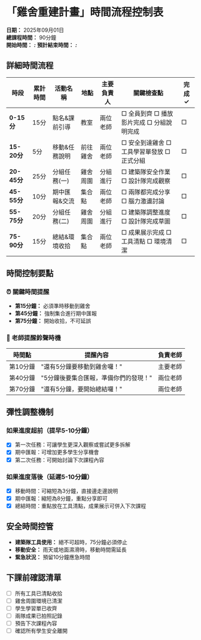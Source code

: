 # 「雞舍重建計畫」時間流程控制表

**日期：** 2025年09月01日  
**總課程時間：** 90分鐘  
**開始時間：** ___:___  **預計結束時間：** ___:___

## 詳細時間流程

| 時段 | 累計時間 | 活動名稱 | 地點 | 主要負責人 | 關鍵檢查點 | 完成✓ |
|------|----------|----------|------|------------|------------|-------|
| **0-15分** | 15分 | 點名&課前引導 | 教室 | 兩位老師 | □ 全員到齊 □ 播放影片完成 □ 分組說明完成 | □ |
| **15-20分** | 5分 | 移動&任務說明 | 前往雞舍 | 兩位老師 | □ 安全到達雞舍 □ 工具學習單發放 □ 正式分組 | □ |
| **20-45分** | 25分 | 分組任務(一) | 雞舍周圍 | 分組進行 | □ 建築隊安全作業 □ 設計隊完成觀察 | □ |
| **45-55分** | 10分 | 期中匯報&交流 | 集合點 | 兩位老師 | □ 兩隊都完成分享 □ 腦力激盪討論 | □ |
| **55-75分** | 20分 | 分組任務(二) | 雞舍周圍 | 分組進行 | □ 建築隊調整進度 □ 設計隊完成草圖 | □ |
| **75-90分** | 15分 | 總結&環境收拾 | 集合點 | 兩位老師 | □ 成果展示完成 □ 工具清點 □ 環境清潔 | □ |

## 時間控制要點

### ⏰ 關鍵時間提醒
- **第15分鐘：** 必須準時移動到雞舍
- **第45分鐘：** 強制集合進行期中匯報
- **第75分鐘：** 開始收拾，不可延誤

### 🔔 老師提醒鈴聲時機
| 時間點 | 提醒內容 | 負責老師 |
|--------|----------|----------|
| 第10分鐘 | "還有5分鐘要移動到雞舍囉！" | 主要老師 |
| 第40分鐘 | "5分鐘後要集合匯報，準備你們的發現！" | 兩位老師 |
| 第70分鐘 | "還有5分鐘，要開始總結囉！" | 兩位老師 |

## 彈性調整機制

### 如果進度超前（提早5-10分鐘）
- [x] 第一次任務：可讓學生更深入觀察或嘗試更多拆解
- [x] 期中匯報：可增加更多學生分享機會
- [x] 第二次任務：可開始討論下次課程內容

### 如果進度落後（延遲5-10分鐘）
- [x] 移動時間：可縮短為3分鐘，直接邊走邊說明
- [x] 期中匯報：縮短為8分鐘，重點分享即可
- [x] 總結時間：重點放在工具清點，成果展示可併入下次課程

## 安全時間控管
- **建築隊工具使用：** 絕不可超時，75分鐘必須停止
- **移動安全：** 雨天或地面濕滑時，移動時間需延長
- **緊急狀況：** 預留10分鐘應急時間

## 下課前確認清單
- [ ] 所有工具已清點收拾
- [ ] 雞舍周圍環境已清潔
- [ ] 學生學習單已收齊
- [ ] 兩隊成果已拍照記錄
- [ ] 預告下次課程內容
- [ ] 確認所有學生安全離開